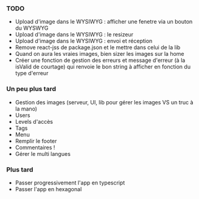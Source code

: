 ### TODO

- Upload d'image dans le WYSIWYG : afficher une fenetre via un bouton du WYSWYG
- Upload d'image dans le WYSIWYG : le resizeur
- Upload d'image dans le WYSIWYG : envoi et réception
- Remove react-jss de package.json et le mettre dans celui de la lib
- Quand on aura les vraies images, bien sizer les images sur la home
- Créer une fonction de gestion des erreurs et message d'erreur (à la isValid de courtage) qui renvoie le bon string à afficher en fonction du type d'erreur

### Un peu plus tard

- Gestion des images (serveur, UI, lib pour gérer les images VS un truc à la mano)
- Users
- Levels d'accès
- Tags
- Menu
- Remplir le footer
- Commentaires !
- Gérer le multi langues

### Plus tard

- Passer progressivement l'app en typescript
- Passer l'app en hexagonal
